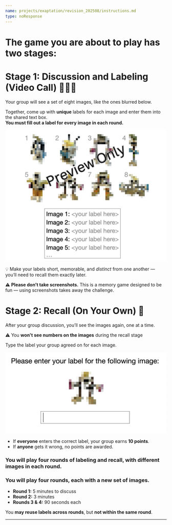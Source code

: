 ```yaml
---
name: projects/exaptation/revision_202508/instructions.md
type: noResponse
---
```


# The game you are about to play has two stages:

# Stage 1: Discussion and Labeling (Video Call) 👤👤👤

Your group will see a set of eight images, like the ones blurred below.

Together, come up with **unique** labels for each image and enter them into the shared text box.  
**You must fill out a label for every image in each round.**

![labeling_demo](projects/exaptation/revision_202508/instructions_demo_labeling.jpg)

💡 Make your labels short, memorable, and _distinct_ from one another — you’ll need to recall them exactly later.

⚠️ **Please don’t take screenshots.** This is a memory game designed to be fun — using screenshots takes away the challenge.

# Stage 2: Recall (On Your Own) 👤

After your group discussion, you’ll see the images again, one at a time.

⚠️ You **won't see numbers on the images** during the recall stage

Type the label your group agreed on for each image.

![recall_demo](projects/exaptation/revision_202508/instructions_demo_recall.jpg)

- If **everyone** enters the correct label, your group earns **10 points**.
- If **anyone** gets it wrong, no points are awarded.

### You will play four rounds of labeling and recall, with different images in each round.

### You will play four rounds, each with a new set of images.

- **Round 1:** 5 minutes to discuss
- **Round 2:** 3 minutes
- **Rounds 3 & 4:** 90 seconds each

You **may reuse labels across rounds**, but **not within the same round**.

---
